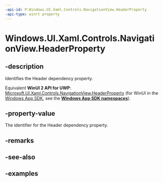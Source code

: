 ```yaml
---
-api-id: P:Windows.UI.Xaml.Controls.NavigationView.HeaderProperty
-api-type: winrt property
---
```


<!-- Property syntax.
public DependencyProperty HeaderProperty { get; }
-->

# Windows.UI.Xaml.Controls.NavigationView.HeaderProperty

## -description

Identifies the Header dependency property.

Equivalent **WinUI 2 API for UWP**: [Microsoft.UI.Xaml.Controls.NavigationView.HeaderProperty](/windows/winui/api/microsoft.ui.xaml.controls.navigationview.headerproperty) (for WinUI in the [Windows App SDK](/windows/apps/windows-app-sdk/), see the **[Windows App SDK namespaces](/windows/windows-app-sdk/api/winrt/)**).

## -property-value

The identifier for the Header dependency property.

## -remarks

## -see-also

## -examples

